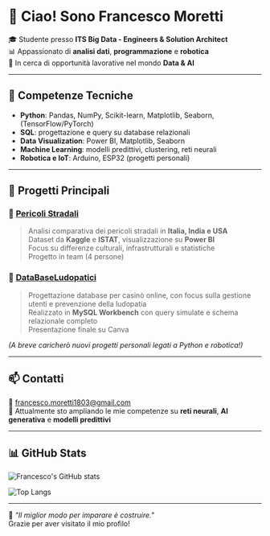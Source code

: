 # 👋 Ciao! Sono Francesco Moretti

🎓 Studente presso **ITS Big Data - Engineers & Solution Architect**  
📊 Appassionato di **analisi dati**, **programmazione** e **robotica**  
💼 In cerca di opportunità lavorative nel mondo **Data & AI**

---

## 🚀 Competenze Tecniche

- **Python**: Pandas, NumPy, Scikit-learn, Matplotlib, Seaborn, (TensorFlow/PyTorch)  
- **SQL**: progettazione e query su database relazionali  
- **Data Visualization**: Power BI, Matplotlib, Seaborn  
- **Machine Learning**: modelli predittivi, clustering, reti neurali  
- **Robotica e IoT**: Arduino, ESP32 (progetti personali)

---

## 📁 Progetti Principali

### 🔸 [Pericoli Stradali](#)
> Analisi comparativa dei pericoli stradali in **Italia, India e USA**  
> Dataset da **Kaggle** e **ISTAT**, visualizzazione su **Power BI**  
> Focus su differenze culturali, infrastrutturali e statistiche  
> Progetto in team (4 persone)

### 🔸 [DataBaseLudopatici](#)
> Progettazione database per casinò online, con focus sulla gestione utenti e prevenzione della ludopatia  
> Realizzato in **MySQL Workbench** con query simulate e schema relazionale completo  
> Presentazione finale su Canva

*(A breve caricherò nuovi progetti personali legati a Python e robotica!)*

---

## 📫 Contatti

📧 francesco.moretti1803@gmail.com  
🌱 Attualmente sto ampliando le mie competenze su **reti neurali**, **AI generativa** e **modelli predittivi**

---

## 📊 GitHub Stats

![Francesco's GitHub stats](https://github-readme-stats.vercel.app/api?username=francescomoretti&show_icons=true&theme=default)

![Top Langs](https://github-readme-stats.vercel.app/api/top-langs/?username=francescomoretti&layout=compact)

---

🧠 *"Il miglior modo per imparare è costruire."*  
Grazie per aver visitato il mio profilo!



